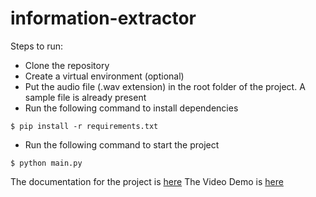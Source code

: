 # information-extractor

Steps to run:

- Clone the repository
- Create a virtual environment (optional)
- Put the audio file (.wav extension) in the root folder of the project. A sample file is already present
- Run the following command to install dependencies
```
$ pip install -r requirements.txt
```
- Run the following command to start the project
```
$ python main.py
```

The documentation for the project is [here](https://docs.google.com/document/d/1FsZO7eXeizrKbgU_17slB0zTihHpDAH5Lty6T9pU-Hc/edit?usp=sharing)
The Video Demo is [here](https://www.loom.com/share/3c7242fe400a413f882a246a06c9b187)

